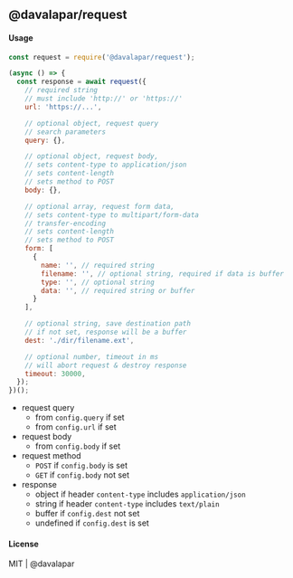 
## @davalapar/request

#### Usage

```js
const request = require('@davalapar/request');

(async () => {
  const response = await request({
    // required string
    // must include 'http://' or 'https://'
    url: 'https://...',

    // optional object, request query
    // search parameters
    query: {},

    // optional object, request body,
    // sets content-type to application/json
    // sets content-length
    // sets method to POST
    body: {},

    // optional array, request form data,
    // sets content-type to multipart/form-data
    // transfer-encoding
    // sets content-length
    // sets method to POST
    form: [
      {
        name: '', // required string
        filename: '', // optional string, required if data is buffer
        type: '', // optional string
        data: '', // required string or buffer
      }
    ],

    // optional string, save destination path
    // if not set, response will be a buffer
    dest: './dir/filename.ext',

    // optional number, timeout in ms
    // will abort request & destroy response
    timeout: 30000,
  });
})();
```

- request query
  - from `config.query` if set
  - from `config.url` if set
- request body
  - from `config.body` if set
- request method
  - `POST` if `config.body` is set
  - `GET` if `config.body` not set
- response
  - object if header `content-type` includes `application/json`
  - string if header `content-type` includes `text/plain`
  - buffer if `config.dest` not set
  - undefined if `config.dest` is set

#### License

MIT | @davalapar